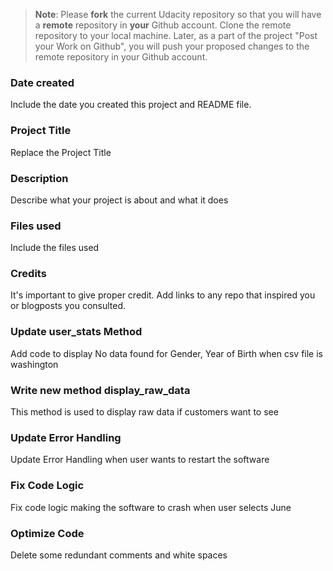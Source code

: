 >**Note**: Please **fork** the current Udacity repository so that you will have a **remote** repository in **your** Github account. Clone the remote repository to your local machine. Later, as a part of the project "Post your Work on Github", you will push your proposed changes to the remote repository in your Github account.

### Date created
Include the date you created this project and README file.

### Project Title
Replace the Project Title

### Description
Describe what your project is about and what it does

### Files used
Include the files used

### Credits
It's important to give proper credit. Add links to any repo that inspired you or blogposts you consulted.

### Update user_stats Method
Add code to display No data found for Gender, Year of Birth when csv file is washington

### Write new method display_raw_data
This method is used to display raw data if customers want to see

### Update Error Handling
Update Error Handling when user wants to restart the software

### Fix Code Logic
Fix code logic making the software to crash when user selects June

### Optimize Code
Delete some redundant comments and white spaces
